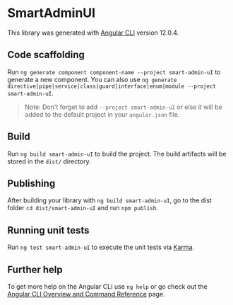 # SmartAdminUI

This library was generated with [Angular CLI](https://github.com/angular/angular-cli) version 12.0.4.

## Code scaffolding

Run `ng generate component component-name --project smart-admin-uI` to generate a new component. You can also use `ng generate directive|pipe|service|class|guard|interface|enum|module --project smart-admin-uI`.
> Note: Don't forget to add `--project smart-admin-uI` or else it will be added to the default project in your `angular.json` file. 

## Build

Run `ng build smart-admin-uI` to build the project. The build artifacts will be stored in the `dist/` directory.

## Publishing

After building your library with `ng build smart-admin-uI`, go to the dist folder `cd dist/smart-admin-uI` and run `npm publish`.

## Running unit tests

Run `ng test smart-admin-uI` to execute the unit tests via [Karma](https://karma-runner.github.io).

## Further help

To get more help on the Angular CLI use `ng help` or go check out the [Angular CLI Overview and Command Reference](https://angular.io/cli) page.
